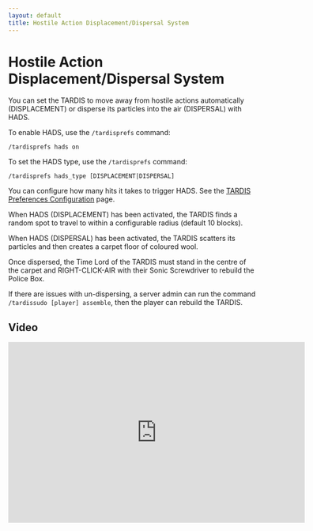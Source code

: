 ```yaml
---
layout: default
title: Hostile Action Displacement/Dispersal System
---
```


# Hostile Action Displacement/Dispersal System

You can set the TARDIS to move away from hostile actions automatically (DISPLACEMENT) or disperse its particles into the
air (DISPERSAL) with HADS.

To enable HADS, use the `/tardisprefs` command:

    /tardisprefs hads on

To set the HADS type, use the `/tardisprefs` command:

    /tardisprefs hads_type [DISPLACEMENT|DISPERSAL]

You can configure how many hits it takes to trigger HADS. See
the [TARDIS Preferences Configuration](/configuration/prefs) page.

When HADS (DISPLACEMENT) has been activated, the TARDIS finds a random spot to travel to within a configurable radius 
(default 10 blocks).

When HADS (DISPERSAL) has been activated, the TARDIS scatters its particles and then creates a carpet floor of coloured
wool.

Once dispersed, the Time Lord of the TARDIS must stand in the centre of the carpet and RIGHT-CLICK-AIR with their Sonic
Screwdriver to rebuild the Police Box.

If there are issues with un-dispersing, a server admin can run the command `/tardissudo [player] assemble`, then the
player can rebuild the TARDIS.

## Video

<iframe src="https://player.vimeo.com/video/66992762" width="600" height="366" frameborder="0" webkitallowfullscreen mozallowfullscreen allowfullscreen></iframe>
